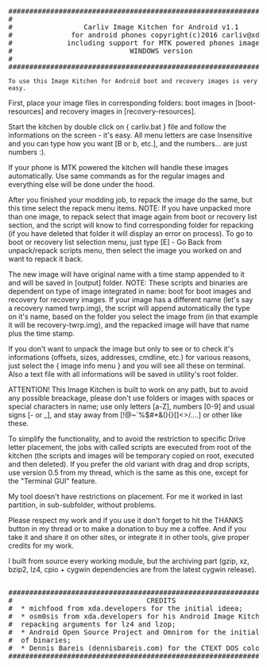 <pre>
##############################################################################
#                                                                            #
#                 Carliv Image Kitchen for Android v1.1                      #
#              for android phones copyright(c)2016 carliv@xda                #
#             including support for MTK powered phones images                #
#                            WINDOWS version                                 #
#                                                                            #
##############################################################################	
</pre>	
	To use this Image Kitchen for Android boot and recovery images is very easy. 
First, place your image files in corresponding folders: boot images in [boot-resources] and recovery images in [recovery-resources].

Start the kitchen by double click on { carliv.bat } file and follow the informations on the screen - it's easy. All menu letters are case Insensitive and you can type how you want [B or b, etc.], and the numbers... are just numbers :). 

If your phone is MTK powered the kitchen will handle these images automatically. Use same commands as for the regular images and everything else will be done under the hood.

After you finished your modding job, to repack the image do the same, but this time select the repack menu items. NOTE: If you have unpacked more than one image, to repack select that image again from boot or recovery list section, and the script will know to find corresponding folder for repacking (if you have deleted that folder it will display an error on process). To go to boot or recovery list selection menu, just type [E] - Go Back from unpack/repack scripts menu, then select the image you worked on and want to repack it back. 

The new image will have original name with a time stamp appended to it and will be saved in [output] folder. NOTE: These scripts and binaries are dependent on type of image integrated in name: boot for boot images and recovery for recovery images. If your image has a different name (let's say a recovery named twrp.img), the script will append automatically the type on it's name, based on the folder you select the image from (in that example it will be recovery-twrp.img), and the repacked image will have that name plus the time stamp.

If you don't want to unpack the image but only to see or to check it's informations (offsets, sizes, addresses, cmdline, etc.) for various reasons, just select the { image info menu } and you will see all these on terminal. Also a text file with all informations will be saved in utility's root folder.

ATTENTION! This Image Kitchen is built to work on any path, but to avoid any possible breackage, please don't use folders or images with spaces or special characters in name; use only letters [a-Z], numbers [0-9] and usual signs [- or _], and stay away from [!@~`%$#*&(){}[]<>\/....] or other like these.

To simplify the functionality, and to avoid the restriction to specific Drive letter placement, the jobs with called scripts are executed from root of the kitchen (the scripts and images will be temporary copied on root, executed and then deleted). If you prefer the old variant with drag and drop scripts, use version 0.5 from my thread, which is the same as this one, except for the "Terminal GUI" feature.
	
My tool doesn't have restrictions on placement. For me it worked in last partition, in sub-subfolder, without problems.

Please respect my work and if you use it don't forget to hit the THANKS button in my thread or to make a donation to buy me a coffee. And if you take it and share it on other sites, or integrate it in other tools, give proper credits for my work.
	
I built from source every working module, but the archiving part (gzip, xz, bzip2, lz4, cpio + cygwin dependencies are from the latest cygwin release).
<pre>	
##############################################################################
#                                CREDITS                                     #
#  * michfood from xda.developers for the initial ideea;                     #
#  * osm0sis from xda.developers for his Android Image Kitchen, for          #
#  repacking arguments for lz4 and lzop;                                     #
#  * Android Open Source Project and Omnirom for the initial source code     #
#  of binaries;                                                              #
#  * Dennis Bareis (dennisbareis.com) for the CTEXT DOS coloring tool;       #
##############################################################################	
</pre>	
